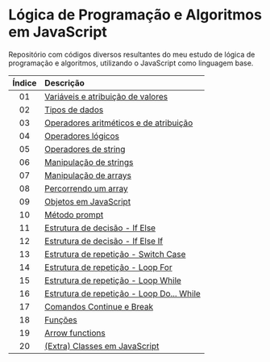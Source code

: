# Lógica de Programação e Algoritmos em JavaScript
 
Repositório com códigos diversos resultantes do meu estudo de lógica de programação e algoritmos, utilizando o JavaScript como linguagem base.

Índice | Descrição 
:---:  | :---
01 | [Variáveis e atribuição de valores](https://github.com/michelelozada/Logica-de-Programacao-e-Algoritmos-em-JavaScript/blob/main/Files/01-Variaveis-e-Atribuicao.js)
02 | [Tipos de dados](https://github.com/michelelozada/Logica-de-Programacao-e-Algoritmos-em-JavaScript/blob/main/Files/02-Tipos-de-Dados.js)
03 | [Operadores aritméticos e de atribuição](https://github.com/michelelozada/Logica-de-Programacao-e-Algoritmos-em-JavaScript/blob/main/Files/03-Operadores-Aritmeticos-e-de-Atribuicao.js)
04 | [Operadores lógicos](https://github.com/michelelozada/Logica-de-Programacao-e-Algoritmos-em-JavaScript/blob/main/Files/04-Operadores-Logicos.js)
05 | [Operadores de string](https://github.com/michelelozada/Logica-de-Programacao-e-Algoritmos-em-JavaScript/blob/main/Files/05-Operadores-de-String.js)
06 | [Manipulação de strings](https://github.com/michelelozada/Logica-de-Programacao-e-Algoritmos-em-JavaScript/blob/main/Files/06-Manipulacao-de-Strings.js)
07 | [Manipulação de arrays](https://github.com/michelelozada/Logica-de-Programacao-e-Algoritmos-em-JavaScript/blob/main/Files/07-Manipulacao-de-Arrays.js)
08 | [Percorrendo um array](https://github.com/michelelozada/Logica-de-Programacao-e-Algoritmos-em-JavaScript/blob/main/Files/08-Percorrendo-um-Array.js)
09 | [Objetos em JavaScript](https://github.com/michelelozada/Logica-de-Programacao-e-Algoritmos-em-JavaScript/blob/main/Files/09-Objetos.js)
10 | [Método prompt](https://github.com/michelelozada/Logica-de-Programacao-e-Algoritmos-em-JavaScript/blob/main/Files/10-Metodo-Prompt.js)
11 | [Estrutura de decisão - If Else](https://github.com/michelelozada/Logica-de-Programacao-e-Algoritmos-em-JavaScript/blob/main/Files/11-Estrutura-Decisao-If-Else.js)
12 | [Estrutura de decisão - If Else If](https://github.com/michelelozada/Logica-de-Programacao-e-Algoritmos-em-JavaScript/blob/main/Files/12-Estrutura-Decisao-If-Else-If.js)
13 | [Estrutura de repetição - Switch Case](https://github.com/michelelozada/Logica-de-Programacao-e-Algoritmos-em-JavaScript/blob/main/Files/13-Estrutura-Decisao-Switch-Case.js)
14 | [Estrutura de repetição - Loop For](https://github.com/michelelozada/Logica-de-Programacao-e-Algoritmos-em-JavaScript/blob/main/Files/14-Estrutura-Repeticao-Loop-For.js)
15 | [Estrutura de repetição - Loop While](https://github.com/michelelozada/Logica-de-Programacao-e-Algoritmos-em-JavaScript/blob/main/Files/15-Estrutura-Repeticao-Loop-While.js)
16 | [Estrutura de repetição - Loop Do... While](https://github.com/michelelozada/Logica-de-Programacao-e-Algoritmos-em-JavaScript/blob/main/Files/16-Estrutura-Repeticao-Loop-Do-While.js)
17 | [Comandos Continue e Break](https://github.com/michelelozada/Logica-de-Programacao-e-Algoritmos-em-JavaScript/blob/main/Files/17-Comandos-Continue-e-Break.js)
18 | [Funções](https://github.com/michelelozada/Logica-de-Programacao-e-Algoritmos-em-JavaScript/blob/main/Files/18-Funcoes.js)
19 | [Arrow functions](https://github.com/michelelozada/Logica-de-Programacao-e-Algoritmos-em-JavaScript/blob/main/Files/19-Arrow-Functions.js)
20 | [(Extra) Classes em JavaScript](https://github.com/michelelozada/Logica-de-Programacao-e-Algoritmos-em-JavaScript/blob/main/Files/20-(Extra)Classes-em-JS.js)